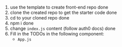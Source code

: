 1. use the template to create front-end repo done
2. clone the created repo to get the starter code done 
3. cd to your cloned repo done
4. npm i done 
5. change ```index.js``` content (follow auth0 docs) done 
6. Fill in the TODOs in the following component:
   - ```App.js```
